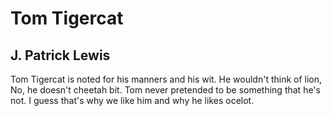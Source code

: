 # Tom Tigercat
## J. Patrick Lewis
Tom Tigercat is noted
for his manners and his wit.
He wouldn't think of lion,
No, he doesn't cheetah bit.
Tom never pretended
to be something that he's not.
I guess that's why we like him
and why he likes ocelot.